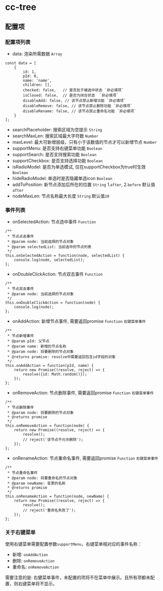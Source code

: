 # cc-tree
## 配置项
### 配置项列表
- data: 渲染所需数据 `Array`
```
const data = [
	{
		id: 1,
		pId: 0,
		name: 'name',
		children: [],
		checked: false,   // 是否处于被选中状态 `非必填项`
		isClosed: false,  // 是否为闭合状态  `非必填项`
		disableAdd: false, // 该节点禁止新增功能 `非必填项`
		disableRemove: false, // 该节点禁止删除功能 `非必填项`
		disableRename: false, // 该节点禁止重命名功能 `非必填项`
	}
];
```
- searchPlaceholder: 搜索区域为空提示 `String`
- searchMaxLen: 搜索区域最大字符数 `Number`
- maxLevel: 最大可新增层级，只有小于该数值的节点才可以新增节点 `Number`
- supportMenu: 是否支持右键菜单功能 `Boolean`
- supportSearch: 是否支持搜索功能 `Boolean`
- supportCheckbox: 是否支持选择功能 `Boolean`
- isRadioModel: 是否为单选模试, 仅在supportCheckbox为true时生效 `Boolean`
- hideRadioModel: 单选时是否隐藏单选icon `Boolean`
- addToPosition: 新节点添加后所在的位置 `String` 1.`after`, 2.`before` 默认值`after`
- nodeMaxLen: 节点名称最大长度 `String` 默认值`20`

### 事件列表

- onSelectedAction: 节点选中事件 `Function` 
```
/**
 * 节点点击事件
 * @param node: 当前选择的节点对象
 * @param selectedList: 当前选中的节点列表
 */
this.onSelectedAction = function(node, selectedList) {
	console.log(node, selectedList);
};
```

- onDoubleClickAction: 节点双击事件 `Function` 
```
/**
 * 节点双击事件
 * @param node: 当前选择的节点对象
 */
this.onDoubleClickAction = function(node) {
	console.log(node);
};
```

- onAddAction: 新增节点事件, 需要返回promise `Function` `右键菜单事件`
```
/**
 * 节点新增事件
 * @param pId: 父节点
 * @param name: 新增的节点名称
 * @param node: 将要删除的节点对象
 * @returns promise: resolve中需要返回包含id字段的对象
 */
this.onAddAction = function(pId, name) {
	return new Promise((resolve, reject) => {
		resolve({id: Math.random()});
	});
};
```

- onRemoveAction: 节点删除事件, 需要返回promise `Function` `右键菜单事件`
```
/**
 * 节点删除事件
 * @param node: 将要删除的节点对象
 * @returns promise
 */
this.onRemoveAction = function(node) {
	return new Promise((resolve, reject) => {
		resolve();
		// reject('该节点不允许删除');
	});
};
```

- onRenameAction: 节点重命名事件, 需要返回promise `Function` `右键菜单事件`
```
/**
 * 节点重命名事件
 * @param node: 将要重命名的节点对象
 * @param newName: 变更的名称
 * @returns promise
 */
this.onRenameAction = function(node, newName) {
	return new Promise((resolve, reject) => {
		resolve();
		// reject('重命名失败了');
	});
};
```



### 关于右键菜单
使用右键菜单需要配置参数`supportMenu`，右键菜单相对应的事件名称：
- 新增: `onAddAction`
- 删除: `onRemoveAction`
- 重命名: `onRemoveAction`

需要注意的是: 右健菜单事件，未配置的项将不在菜单中展示。且所有项都未配置，则右键菜单将不显示。

